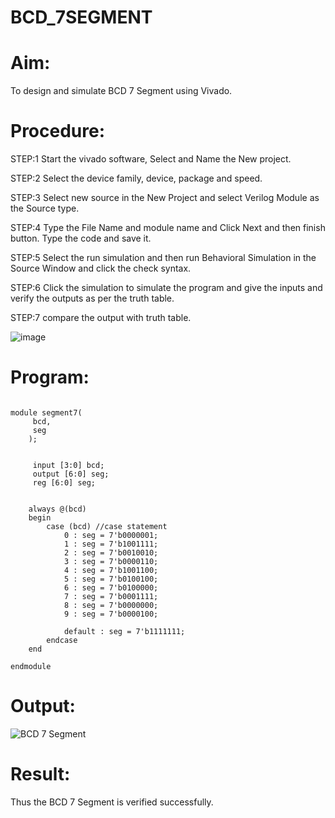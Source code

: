 # BCD_7SEGMENT
# Aim:
To design and simulate BCD 7 Segment using Vivado.

# Procedure:
STEP:1 Start the vivado software, Select and Name the New project.

STEP:2 Select the device family, device, package and speed.

STEP:3 Select new source in the New Project and select Verilog Module as the Source type.

STEP:4 Type the File Name and module name and Click Next and then finish button. Type the code and save it.

STEP:5 Select the run simulation and then run Behavioral Simulation in the Source Window and click the check syntax.

STEP:6 Click the simulation to simulate the program and give the inputs and verify the outputs as per the truth table.

STEP:7 compare the output with truth table.

![image](https://github.com/RESMIRNAIR/BCD_7SEGMENT/assets/154305926/804ab8db-8637-45ac-b10f-80e77d818d61)

# Program:
```

module segment7(
     bcd,
     seg
    );
     
     
     input [3:0] bcd;
     output [6:0] seg;
     reg [6:0] seg;


    always @(bcd)
    begin
        case (bcd) //case statement
            0 : seg = 7'b0000001;
            1 : seg = 7'b1001111;
            2 : seg = 7'b0010010;
            3 : seg = 7'b0000110;
            4 : seg = 7'b1001100;
            5 : seg = 7'b0100100;
            6 : seg = 7'b0100000;
            7 : seg = 7'b0001111;
            8 : seg = 7'b0000000;
            9 : seg = 7'b0000100;
            
            default : seg = 7'b1111111; 
        endcase
    end
    
endmodule
```
# Output:
![BCD 7 Segment](https://github.com/RESMIRNAIR/BCD_7SEGMENT/assets/165815233/cd914f78-ae40-460e-a292-105959147ec3)
# Result:
Thus the BCD 7 Segment is verified successfully.


